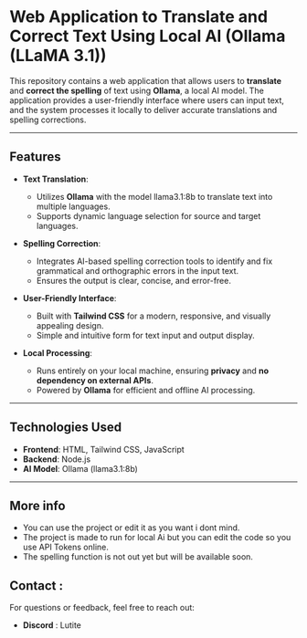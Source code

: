 # Web Application to Translate and Correct Text Using Local AI (Ollama (LLaMA 3.1))

This repository contains a web application that allows users to **translate** and **correct the spelling** of text using **Ollama**, a local AI model. The application provides a user-friendly interface where users can input text, and the system processes it locally to deliver accurate translations and spelling corrections.

---

## Features

- **Text Translation**:
  - Utilizes **Ollama** with the model llama3.1:8b to translate text into multiple languages.
  - Supports dynamic language selection for source and target languages.

- **Spelling Correction**:
  - Integrates AI-based spelling correction tools to identify and fix grammatical and orthographic errors in the input text.
  - Ensures the output is clear, concise, and error-free.

- **User-Friendly Interface**:
  - Built with **Tailwind CSS** for a modern, responsive, and visually appealing design.
  - Simple and intuitive form for text input and output display.

- **Local Processing**:
  - Runs entirely on your local machine, ensuring **privacy** and **no dependency on external APIs**.
  - Powered by **Ollama** for efficient and offline AI processing.

---

## Technologies Used

- **Frontend**: HTML, Tailwind CSS, JavaScript
- **Backend**: Node.js 
- **AI Model**: Ollama (llama3.1:8b)


---
## More info
- You can use the project or edit it as you want i dont mind.
- The project is made to run for local Ai but you can edit the code so you use API Tokens online.
- The spelling function is not out yet but will be available soon.

## Contact : 

For questions or feedback, feel free to reach out: 

- **Discord** : Lutite

